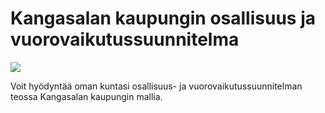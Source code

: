 # Kangasalan kaupungin osallisuus ja vuorovaikutussuunnitelma

<img src="[https://github.com/Kangasalakehitys/tilannekuva-kunnat/blob/main/kirjat.png](https://github.com/Kangasalakehitys/osallisuus/blob/main/docs/themes/Kangasala_cover.png)">

Voit hyödyntää oman kuntasi osallisuus- ja vuorovaikutussuunnitelman teossa Kangasalan kaupungin mallia. 





